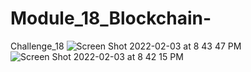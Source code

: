 # Module_18_Blockchain-
Challenge_18
![Screen Shot 2022-02-03 at 8 43 47 PM](https://user-images.githubusercontent.com/90226954/152463883-bfd8857c-ef9e-4548-9724-d3de705fcd9c.png)
![Screen Shot 2022-02-03 at 8 42 15 PM](https://user-images.githubusercontent.com/90226954/152463976-3012805a-da78-4eb6-a4cd-37fc39792b1f.png)
